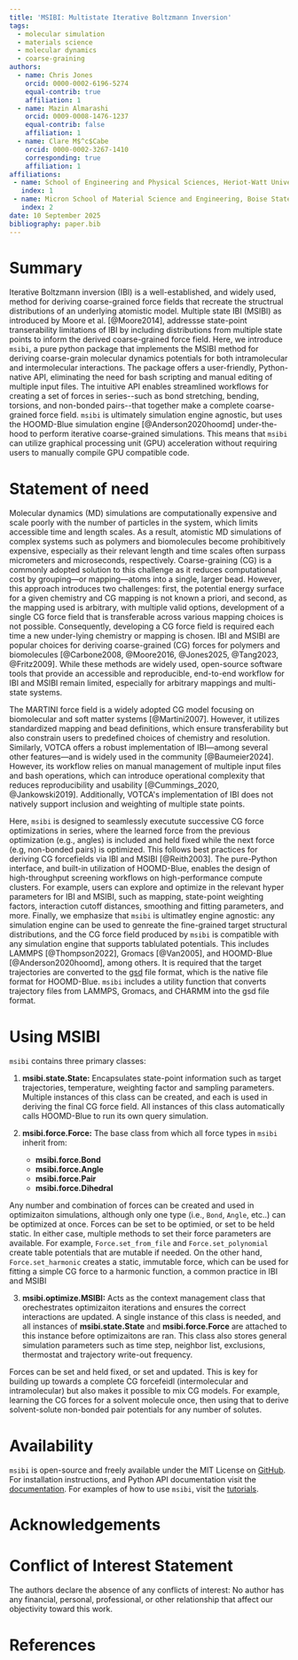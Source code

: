 ```yaml
---
title: 'MSIBI: Multistate Iterative Boltzmann Inversion'
tags:
  - molecular simulation
  - materials science
  - molecular dynamics
  - coarse-graining
authors:
  - name: Chris Jones
    orcid: 0000-0002-6196-5274
    equal-contrib: true
    affiliation: 1
  - name: Mazin Almarashi
    orcid: 0009-0008-1476-1237
    equal-contrib: false
    affiliation: 1
  - name: Clare M$^c$Cabe
    orcid: 0000-0002-3267-1410
    corresponding: true
    affiliation: 1
affiliations:
 - name: School of Engineering and Physical Sciences, Heriot-Watt University, Edinburgh, Scotland, United Kingdom
   index: 1
 - name: Micron School of Material Science and Engineering, Boise State University, Boise, Idaho, United States
   index: 2
date: 10 September 2025
bibliography: paper.bib
---
```


# Summary

Iterative Boltzmann inversion (IBI) is a well-established, and widely used, method for deriving coarse-grained force fields that recreate the structrual distributions of an underlying atomistic model.
Multiple state IBI (MSIBI) as introduced by Moore et al. [@Moore2014], addressse state-point transerability limitations of IBI by including distributions from multiple state points to inform the derived coarse-grained force field.
Here, we introduce `msibi`, a pure python package that implements the MSIBI method for deriving coarse-grain molecular dynamics potentials for both intramolecular and intermolecular interactions.
The package offers a user-friendly, Python-native API, eliminating the need for bash scripting and manual editing of multiple input files.
The intuitive API enables streamlined workflows for creating a set of forces in series--such as bond stretching, bending, torsions, and non-bonded pairs--that together make a complete coarse-grained force field.
`msibi` is ultimately simulation engine agnostic, but uses the HOOMD-Blue simulation engine [@Anderson2020hoomd] under-the-hood to perform iterative coarse-grained simulations.
This means that `msibi` can utilize graphical processing unit (GPU) acceleration without requiring users to manually compile GPU compatible code.

# Statement of need

Molecular dynamics (MD) simulations are computationally expensive and scale poorly with the number of particles in the system, which limits accessible time and length scales.
As a result, atomistic MD simulations of complex systems such as polymers and biomolecules become prohibitively expensive, especially as their relevant length and time scales often surpass micrometers and microseconds, respectively.
Coarse-graining (CG) is a commonly adopted solution to this challenge as it reduces computational cost by grouping—or mapping—atoms into a single, larger bead.
However, this approach introduces two challenges: first, the potential energy surface for a given chemistry and CG mapping is not known a priori, and
second, as the mapping used is arbitrary, with multiple valid options, development of a single CG force field that is transferable across various mapping choices is not possible.
Consequently, developing a CG force field is required each time a new under-lying chemistry or mapping is chosen.
IBI and MSIBI are popular choices for deriving coarse-grained (CG) forces for polymers and biomolecules [@Carbone2008, @Moore2016, @Jones2025, @Tang2023, @Fritz2009].
While these methods are widely used, open-source software tools that provide an accessible and reproducible, end-to-end workflow for IBI and MSIBI remain limited, especially for arbitrary mappings and multi-state systems.

The MARTINI force field is a widely adopted CG model focusing on biomolecular and soft matter systems [@Martini2007].
However, it utilizes standardized mapping and bead definitions, which ensure transferability but also constrain users to predefined choices of chemistry and resolution.
Similarly, VOTCA offers a robust implementation of IBI—among several other features—and is widely used in the community [@Baumeier2024].
However, its workflow relies on manual management of multiple input files and bash operations, which can introduce operational complexity that reduces reproducibility and usability [@Cummings_2020, @Jankowski2019].
Additionally, VOTCA's implementation of IBI does not natively support inclusion and weighting of multiple state points.

Here, `msibi` is designed to seamlessly executute successive CG force optimizations in series, where the learned force from the previous optimization (e.g., angles) is included and held fixed while the next force (e.g, non-bonded pairs) is optimized.
This follows best practices for deriving CG forcefields via IBI and MSIBI [@Reith2003].
The pure-Python interface, and built-in utilization of HOOMD-Blue, enables the design of high-throughput screening workflows on high-performance compute clusters.
For example, users can explore and optimize in the relevant hyper parameters for IBI and MSIBI, such as mapping, state-point weighting factors, interaction cutoff distances, smoothing and fitting parameters, and more.
Finally, we emphasize that `msibi` is ultimatley engine agnostic: any simulation engine can be used to genreate the fine-grained target structural distributions, and the CG force field produced by `msibi` is compatible with any simulation engine that supports tablulated potentials.
This includes LAMMPS [@Thompson2022], Gromacs [@Van2005], and HOOMD-Blue [@Anderson2020hoomd], among others.
It is required that the target trajectories are converted to the [gsd](https://gsd.readthedocs.io/en/v4.0.0/) file format, which is the native file format for HOOMD-Blue.
`msibi` includes a utility function that converts trajectory files from LAMMPS, Gromacs, and CHARMM into the gsd file format.

# Using MSIBI

`msibi` contains three primary classes:

1) **msibi.state.State:**
Encapsulates state-point information such as target trajectories, temperature, weighting factor and sampling parameters.
Multiple instances of this class can be created, and each is used in deriving the final CG force field.
All instances of this class automatically calls HOOMD-Blue to run its own query simulation.

2) **msibi.force.Force:**
The base class from which all force types in `msibi` inherit from:
    - **msibi.force.Bond**
    - **msibi.force.Angle**
    - **msibi.force.Pair**
    - **msibi.force.Dihedral**

Any number and combination of forces can be created and used in optimizaiton simulations, although only one type (i.e., `Bond`, `Angle`, etc..) can be optimized at once.
Forces can be set to be optimied, or set to be held static.
In either case, multiple methods to set their force parameters are available.
For example, `Force.set_from_file` and `Force.set_polynomial` create table potentials that are mutable if needed.
On the other hand, `Force.set_harmonic` creates a static, immutable force, which can be used for fitting a simple CG force to a harmonic function, a common practice in IBI and MSIBI

3) **msibi.optimize.MSIBI:**
Acts as the context management class that orechestrates optimizaiton iterations and ensures the correct interactions are updated.
A single instance of this class is needed, and all instances of **msibi.state.State** and **msibi.force.Force** are attached to this instance before optimizaitons are ran.
This class also stores general simulation parameters such as time step, neighbor list, exclusions, thermostat and trajectory write-out frequency.


Forces can be set and held fixed, or set and updated. This is key for building up towards a complete CG forcefeidl (intermolecular and intramolecular)
but also makes it possible to mix CG models. For example, learning the CG forces for a solvent molecule once, then using that to derive solvent-solute
non-bonded pair potentials for any number of solutes.

# Availability
`msibi` is open-source and freely available under the MIT License on [GitHub](https://github.com/mosdef-hub/msibi).
For installation instructions, and Python API documentation visit the [documentation](https://msibi.readthedocs.io/en/latest/).
For examples of how to use `msibi`, visit the [tutorials](https://msibi.readthedocs.io/en/latest/tutorials.html).

# Acknowledgements


# Conflict of Interest Statement
The authors declare the absence of any conflicts of interest: No author has any financial,
personal, professional, or other relationship that affect our objectivity toward this work.

# References
